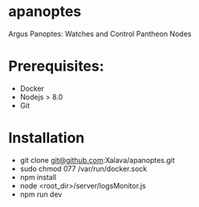 # apanoptes
Argus Panoptes: Watches and Control Pantheon Nodes

# Prerequisites:
- Docker
- Nodejs > 8.0
- Git

# Installation
- git clone git@github.com:Xalava/apanoptes.git
- sudo chmod 077 /var/run/docker.sock
- npm install
- node <root_dir>/server/logsMonitor.js
- npm run dev

